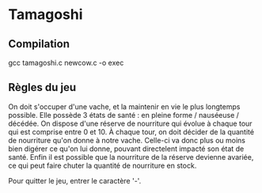# Tamagoshi
## Compilation
gcc tamagoshi.c newcow.c -o exec

## Règles du jeu

On doit s'occuper d'une vache, et la maintenir en vie le plus longtemps possible.
Elle possède 3 états de santé : en pleine forme / nauséeuse / décédée.
On dispose d'une réserve de nourriture qui évolue à chaque tour qui est comprise entre 0 et 10.
À chaque tour, on doit décider de la quantité de nourriture qu'on donne à notre vache. Celle-ci va donc plus ou moins bien digérer ce qu'on lui donne, pouvant directelent impacté son état de santé.
Enfin il est possible que la nourriture de la réserve devienne avariée, ce qui peut faire chuter la quantité de nourriture en stock.

Pour quitter le jeu, entrer le caractère '-'.
